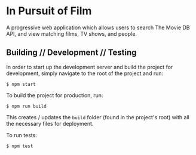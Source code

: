 
# In Pursuit of Film

A progressive web application which allows users to search The Movie DB API,
and view matching films, TV shows, and people.

## Building // Development // Testing

In order to start up the development server and build the project for
development, simply navigate to the root of the project and run:

```
$ npm start
```

To build the project for production, run:

```
$ npm run build
```

This creates / updates the `build` folder (found in the project's root)
with all the necessary files for deployment.

To run tests:

```
$ npm test
```

